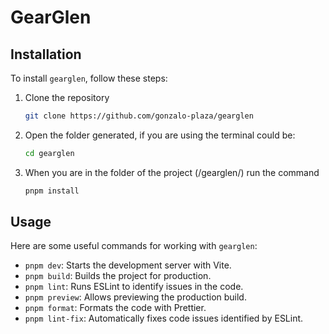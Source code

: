 # GearGlen

## Installation

To install `gearglen`, follow these steps:

1. Clone the repository
   ```sh
   git clone https://github.com/gonzalo-plaza/gearglen
   ```
2. Open the folder generated, if you are using the terminal could be:
   ```sh
   cd gearglen
   ```
3. When you are in the folder of the project (<path>/gearglen/) run the command
   ```sh
   pnpm install
   ```

## Usage

Here are some useful commands for working with `gearglen`:

- `pnpm dev`: Starts the development server with Vite.
- `pnpm build`: Builds the project for production.
- `pnpm lint`: Runs ESLint to identify issues in the code.
- `pnpm preview`: Allows previewing the production build.
- `pnpm format`: Formats the code with Prettier.
- `pnpm lint-fix`: Automatically fixes code issues identified by ESLint.
